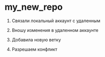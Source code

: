 # my_new_repo

1. Cвязали локальный аккаунт с удаленным

2. Вношу изменения в удаленном аккаунте

3. Добавила новую ветку

4. Разрешаем конфликт
